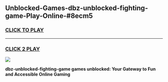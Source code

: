 
## Unblocked-Games-dbz-unblocked-fighting-game-Play-Online-#8ecm5
<h3>
<a href="https://premium.freeplayer.one?title=dbz-unblocked-fighting-game&ref=27F">CLICK TO PLAY</a></h3>
<hr>

<h3>
<a href="https://premium.freeplayer.one?title=dbz-unblocked-fighting-game&ref=27F">CLICK 2 PLAY</a>
  
</h3>

<a href="https://premium.freeplayer.one?title=dbz-unblocked-fighting-game&ref=27F"><img src="https://clearcache.store/games.png"></a>


**dbz-unblocked-fighting-game games unblocked: Your Gateway to Fun and Accessible Online Gaming**
